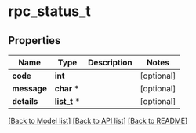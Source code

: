 # rpc_status_t

## Properties
Name | Type | Description | Notes
------------ | ------------- | ------------- | -------------
**code** | **int** |  | [optional] 
**message** | **char \*** |  | [optional] 
**details** | [**list_t**](protobuf_any.md) \* |  | [optional] 

[[Back to Model list]](../README.md#documentation-for-models) [[Back to API list]](../README.md#documentation-for-api-endpoints) [[Back to README]](../README.md)


